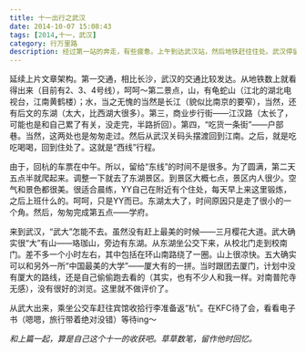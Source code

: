 ```yaml
---
title: 十一出行之武汉
date: 2014-10-07 15:08:43
tags: [2014,十一，武汉]
category: 行万里路
description: 经过第一站的奔走，有些疲惫。上午到达武汉站，然后地铁赶往住处。武汉停留时间比较短，计划“东西”两条线。
---
```


延续上片文章架构。第一交通，相比长沙，武汉的交通比较发达。从地铁数上就看得出来（目前有2、3、4号线），呵呵～第二景点，山，有龟蛇山（江北的湖北电视台，江南黄鹤楼）；水，当之无愧的当然是长江（貌似比南京的要窄），当然，还有后文的东湖（太大，比西湖大很多）。第三，商业步行街——江汉路（太长了，可能也是和自己累了有关，没走完，半路折回）。第四，“吃货一条街”——户部巷。当然，这两处也是匆匆走过。然后从武汉关码头摆渡回到江南。之后，就是吃吃喝喝，回到住处了。这就是“西线”行程。

由于，回杭的车票在中午。所以，留给“东线”的时间不是很多。为了圆满，第二天五点半就爬起来。调整一下就去了东湖景区。到景区大概七点，景区内人很少。空气和景色都很美。很适合晨练，YY自己在附近有个住处，每天早上来这里锻炼，之后上班什么的。呵呵，只是YY而已。东湖太大了，时间原因只是走了很小的一个角。然后，匆匆完成第五点——学府。

来到武汉，“武大”怎能不去。虽然没有赶上最美的时候——三月樱花大道。武大确实很“大”有山——珞珈山，旁边有东湖。从东湖坐公交下来，从校北门走到校南门。差不多一个小时左右，其中包括在环山南路绕了一圈。山上很凉快。五大确实可以和另外一所“中国最美的大学”——厦大有的一拼。当时跟团去厦门，计划中没有厦大的路线，还是自己偷偷跑去看的（其实，也有不少人和我一样。对南普陀寺无感），没有很好的浏览。这里就不做评价了。

从武大出来，乘坐公交车赶往宾馆收拾行李准备返“杭”。在KFC待了会，看看电子书（嗯嗯，旅行带着绝对没错）等待ing～

*和上篇一起，算是自己这个十一的收获吧。草草数笔，留作他时回忆。*
